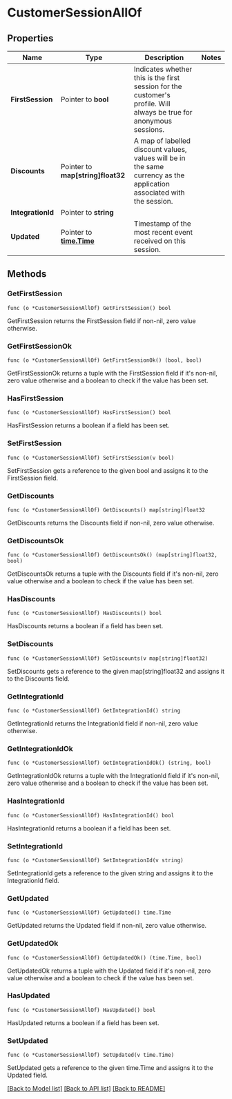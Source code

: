 # CustomerSessionAllOf

## Properties

Name | Type | Description | Notes
------------ | ------------- | ------------- | -------------
**FirstSession** | Pointer to **bool** | Indicates whether this is the first session for the customer&#39;s profile. Will always be true for anonymous sessions. | 
**Discounts** | Pointer to **map[string]float32** | A map of labelled discount values, values will be in the same currency as the application associated with the session. | 
**IntegrationId** | Pointer to **string** |  | 
**Updated** | Pointer to [**time.Time**](time.Time.md) | Timestamp of the most recent event received on this session. | 

## Methods

### GetFirstSession

`func (o *CustomerSessionAllOf) GetFirstSession() bool`

GetFirstSession returns the FirstSession field if non-nil, zero value otherwise.

### GetFirstSessionOk

`func (o *CustomerSessionAllOf) GetFirstSessionOk() (bool, bool)`

GetFirstSessionOk returns a tuple with the FirstSession field if it's non-nil, zero value otherwise
and a boolean to check if the value has been set.

### HasFirstSession

`func (o *CustomerSessionAllOf) HasFirstSession() bool`

HasFirstSession returns a boolean if a field has been set.

### SetFirstSession

`func (o *CustomerSessionAllOf) SetFirstSession(v bool)`

SetFirstSession gets a reference to the given bool and assigns it to the FirstSession field.

### GetDiscounts

`func (o *CustomerSessionAllOf) GetDiscounts() map[string]float32`

GetDiscounts returns the Discounts field if non-nil, zero value otherwise.

### GetDiscountsOk

`func (o *CustomerSessionAllOf) GetDiscountsOk() (map[string]float32, bool)`

GetDiscountsOk returns a tuple with the Discounts field if it's non-nil, zero value otherwise
and a boolean to check if the value has been set.

### HasDiscounts

`func (o *CustomerSessionAllOf) HasDiscounts() bool`

HasDiscounts returns a boolean if a field has been set.

### SetDiscounts

`func (o *CustomerSessionAllOf) SetDiscounts(v map[string]float32)`

SetDiscounts gets a reference to the given map[string]float32 and assigns it to the Discounts field.

### GetIntegrationId

`func (o *CustomerSessionAllOf) GetIntegrationId() string`

GetIntegrationId returns the IntegrationId field if non-nil, zero value otherwise.

### GetIntegrationIdOk

`func (o *CustomerSessionAllOf) GetIntegrationIdOk() (string, bool)`

GetIntegrationIdOk returns a tuple with the IntegrationId field if it's non-nil, zero value otherwise
and a boolean to check if the value has been set.

### HasIntegrationId

`func (o *CustomerSessionAllOf) HasIntegrationId() bool`

HasIntegrationId returns a boolean if a field has been set.

### SetIntegrationId

`func (o *CustomerSessionAllOf) SetIntegrationId(v string)`

SetIntegrationId gets a reference to the given string and assigns it to the IntegrationId field.

### GetUpdated

`func (o *CustomerSessionAllOf) GetUpdated() time.Time`

GetUpdated returns the Updated field if non-nil, zero value otherwise.

### GetUpdatedOk

`func (o *CustomerSessionAllOf) GetUpdatedOk() (time.Time, bool)`

GetUpdatedOk returns a tuple with the Updated field if it's non-nil, zero value otherwise
and a boolean to check if the value has been set.

### HasUpdated

`func (o *CustomerSessionAllOf) HasUpdated() bool`

HasUpdated returns a boolean if a field has been set.

### SetUpdated

`func (o *CustomerSessionAllOf) SetUpdated(v time.Time)`

SetUpdated gets a reference to the given time.Time and assigns it to the Updated field.


[[Back to Model list]](../README.md#documentation-for-models) [[Back to API list]](../README.md#documentation-for-api-endpoints) [[Back to README]](../README.md)


